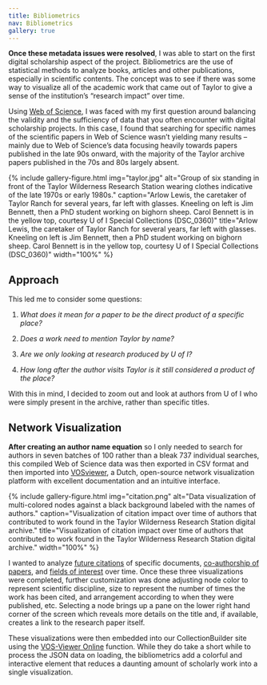 ```yaml
---
title: Bibliometrics
nav: Bibliometrics
gallery: true
---
```


**Once these metadata issues were resolved**, I was able to start on the first digital scholarship aspect of the project. Bibliometrics are the use of statistical methods to analyze books, articles and other publications, especially in scientific contents. The concept was to see if there was some way to visualize all of the academic work that came out of Taylor to give a sense of the institution’s “research impact” over time. 

Using [Web of Science](https://www.webofscience.com/wos/woscc/basic-search), I was faced with my first question around balancing the validity and the sufficiency of data that you often encounter with digital scholarship projects. In this case, I found that searching for specific names of the scientific papers in Web of Science wasn’t yielding many results – mainly due to Web of Science’s data focusing heavily towards papers published in the late 90s onward, with the majority of the Taylor archive papers published in the 70s and 80s largely absent.

{% include gallery-figure.html img="taylor.jpg" alt="Group of six standing in front of the Taylor Wilderness Research Station wearing clothes indicative of the late 1970s or early 1980s." caption="Arlow Lewis, the caretaker of Taylor Ranch for several years, far left with glasses. Kneeling on left is Jim Bennett, then a PhD student working on bighorn sheep. Carol Bennett is in the yellow top, courtesy U of I Special Collections (DSC_0360)" title="Arlow Lewis, the caretaker of Taylor Ranch for several years, far left with glasses. Kneeling on left is Jim Bennett, then a PhD student working on bighorn sheep. Carol Bennett is in the yellow top, courtesy U of I Special Collections (DSC_0360)" width="100%" %}

## Approach

This led me to consider some questions: 

1. _What does it mean for a paper to be the direct product of a specific place?_ 

2. _Does a work need to mention Taylor by name?_ 

3. _Are we only looking at research produced by U of I?_ 

4. _How long after the author visits Taylor is it still considered a product of the place?_ 

With this in mind, I decided to zoom out and look at authors from U of I who were simply present in the archive, rather than specific titles.

## Network Visualization

**After creating an author name equation** so I only needed to search for authors in seven batches of 100 rather than a bleak 737 individual searches, this compiled Web of Science data was then exported in CSV format and then imported into [VOSviewer](https://www.vosviewer.com/), a Dutch, open-source network visualization platform with excellent documentation and an intuitive interface.

{% include gallery-figure.html img="citation.png" alt="Data visualization of multi-colored nodes against a black background labeled with the names of authors." caption="Visualization of citation impact over time of authors that contributed to work found in the Taylor Wilderness Research Station digital archive."  title="Visualization of citation impact over time of authors that contributed to work found in the Taylor Wilderness Research Station digital archive." width="100%" %}

I wanted to analyze [future citations](https://www.lib.uidaho.edu/digital/taylor-archive/citation.html) of specific documents, [co-authorship of papers](https://www.lib.uidaho.edu/digital/taylor-archive/coauthorship.html), and [fields of interest](https://www.lib.uidaho.edu/digital/taylor-archive/keywords.html) over time. Once these three visualizations were completed, further customization was done adjusting node color to represent scientific discipline, size to represent the number of times the work has been cited, and arrangement according to when they were published, etc. Selecting a node brings up a pane on the lower right hand corner of the screen which reveals more details on the title and, if available, creates a link to the research paper itself.

These visualizations were then embedded into our CollectionBuilder site using the [VOS-Viewer Online](https://github.com/neesjanvaneck/VOSviewer-Online) function. While they do take a short while to process the JSON data on loading, the bibliometrics add a colorful and interactive element that reduces a daunting amount of scholarly work into a single visualization.

